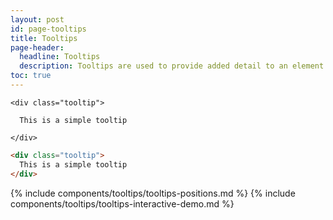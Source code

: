 ```yaml
---
layout: post
id: page-tooltips
title: Tooltips
page-header:
  headline: Tooltips
  description: Tooltips are used to provide added detail to an element.
toc: true
---
```


<div class="panel flush-bottom">

  <div class="panel-cell">

    <div class="tooltip">

      This is a simple tooltip

    </div>

  </div>

  <div class="panel-cell panel-cell-light panel-cell-code-block" markdown="1">

```html
<div class="tooltip">
  This is a simple tooltip
</div>
```

  </div>

</div>

{% include components/tooltips/tooltips-positions.md %}
{% include components/tooltips/tooltips-interactive-demo.md %}
